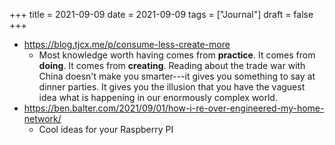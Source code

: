 +++
title = 2021-09-09
date = 2021-09-09
tags = ["Journal"]
draft = false
+++

-   <https://blog.tjcx.me/p/consume-less-create-more>
    -   Most knowledge worth having comes from **practice**. It comes from **doing**. It comes from **creating**. Reading about the trade war with China doesn't make you smarter---it gives you something to say at dinner parties. It gives you the illusion that you have the vaguest idea what is happening in our enormously complex world.
-   <https://ben.balter.com/2021/09/01/how-i-re-over-engineered-my-home-network/>
    -   Cool ideas for your Raspberry PI
